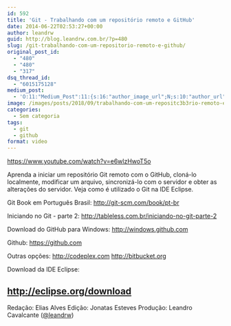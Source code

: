 ```yaml
---
id: 592
title: 'Git - Trabalhando com um repositório remoto e GitHub'
date: 2014-06-22T02:53:27+00:00
author: leandrw
guid: http://blog.leandrw.com.br/?p=480
slug: /git-trabalhando-com-um-repositorio-remoto-e-github/
original_post_id:
  - "480"
  - "480"
  - "317"
dsq_thread_id:
  - "6015175128"
medium_post:
  - 'O:11:"Medium_Post":11:{s:16:"author_image_url";N;s:10:"author_url";N;s:11:"byline_name";N;s:12:"byline_email";N;s:10:"cross_link";N;s:2:"id";N;s:21:"follower_notification";N;s:7:"license";N;s:14:"publication_id";N;s:6:"status";N;s:3:"url";N;}'
image: /images/posts/2018/09/trabalhando-com-um-repositc3b3rio-remoto-e-github-700x430.png
categories:
  - Sem categoria
tags:
  - git
  - github
format: video
---
```

https://www.youtube.com/watch?v=e6wlzHwoT5o

Aprenda a iniciar um repositório Git remoto com o GitHub, cloná-lo localmente, modificar um arquivo, sincronizá-lo com o servidor e obter as alterações do servidor. Veja como é utilizado o Git na IDE Eclipse.


Git Book em Português Brasil:
<a href="http://git-scm.com/book/pt-br" target="_blank" rel="noopener">http://git-scm.com/book/pt-br</a>

Iniciando no Git - parte 2:
<a href="http://tableless.com.br/iniciando-no-git-parte-2" target="_blank" rel="noopener">http://tableless.com.br/iniciando-no-git-parte-2</a>

Download do GitHub para Windows:
<a href="http://windows.github.com" target="_blank" rel="noopener">http://windows.github.com</a>

Github:
<a href="https://github.com" target="_blank" rel="noopener">https://github.com</a>

Outras opções:
<a href="http://codeplex.com" target="_blank" rel="noopener">http://codeplex.com</a>
<a href="http://bitbucket.org" target="_blank" rel="noopener">http://bitbucket.org</a>

Download da IDE Eclipse:
## <a href="http://eclipse.org/download" target="_blank" rel="noopener">http://eclipse.org/download</a>
Redação: Elias Alves
Edição: Jonatas Esteves
Produção: Leandro Cavalcante (<a href="http://twitter.com/leandrw" target="_blank" rel="noopener">@leandrw</a>)
